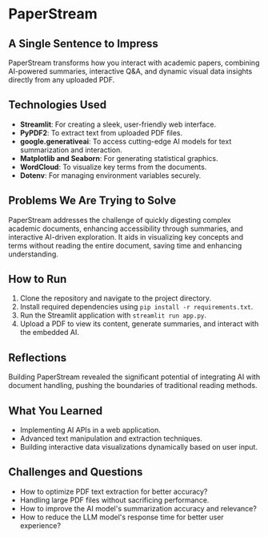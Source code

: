 # PaperStream

## A Single Sentence to Impress
PaperStream transforms how you interact with academic papers, combining AI-powered summaries, interactive Q&A, and dynamic visual data insights directly from any uploaded PDF.

## Technologies Used
- **Streamlit**: For creating a sleek, user-friendly web interface.
- **PyPDF2**: To extract text from uploaded PDF files.
- **google.generativeai**: To access cutting-edge AI models for text summarization and interaction.
- **Matplotlib and Seaborn**: For generating statistical graphics.
- **WordCloud**: To visualize key terms from the documents.
- **Dotenv**: For managing environment variables securely.

## Problems We Are Trying to Solve
PaperStream addresses the challenge of quickly digesting complex academic documents, enhancing accessibility through summaries, and interactive AI-driven exploration. It aids in visualizing key concepts and terms without reading the entire document, saving time and enhancing understanding.

## How to Run
1. Clone the repository and navigate to the project directory.
2. Install required dependencies using `pip install -r requirements.txt`.
3. Run the Streamlit application with `streamlit run app.py`.
4. Upload a PDF to view its content, generate summaries, and interact with the embedded AI.

## Reflections
Building PaperStream revealed the significant potential of integrating AI with document handling, pushing the boundaries of traditional reading methods.

## What You Learned
- Implementing AI APIs in a web application.
- Advanced text manipulation and extraction techniques.
- Building interactive data visualizations dynamically based on user input.

## Challenges and Questions
- How to optimize PDF text extraction for better accuracy?
- Handling large PDF files without sacrificing performance.
- How to improve the AI model's summarization accuracy and relevance?
- How to reduce the LLM model's response time for better user experience?
